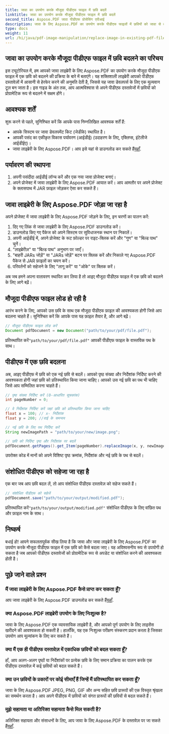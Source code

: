 ```yaml
---
title: जावा का उपयोग करके मौजूदा पीडीएफ फाइल में छवि बदलें
linktitle: जावा का उपयोग करके मौजूदा पीडीएफ फाइल में छवि बदलें
second_title: Aspose.PDF जावा पीडीएफ प्रोसेसिंग एपीआई
description: जावा के लिए Aspose.PDF का उपयोग करके पीडीएफ फाइलों में छवियों को जावा से बदलने का तरीका जानें। निर्बाध छवि प्रतिस्थापन के लिए कोड उदाहरणों के साथ चरण-दर-चरण मार्गदर्शिका।
type: docs
weight: 11
url: /hi/java/pdf-image-manipulation/replace-image-in-existing-pdf-file-using-java/
---
```


## जावा का उपयोग करके मौजूदा पीडीएफ फाइल में छवि बदलने का परिचय

इस ट्यूटोरियल में, हम आपको जावा लाइब्रेरी के लिए Aspose.PDF का उपयोग करके मौजूदा पीडीएफ फाइल में एक छवि को बदलने की प्रक्रिया के बारे में बताएंगे। यह शक्तिशाली लाइब्रेरी आपको पीडीएफ दस्तावेज़ों में आसानी से हेरफेर करने की अनुमति देती है, जिससे यह जावा डेवलपर्स के लिए एक मूल्यवान टूल बन जाता है। इस गाइड के अंत तक, आप आत्मविश्वास से अपने पीडीएफ दस्तावेजों में छवियों को प्रोग्रामेटिक रूप से बदलने में सक्षम होंगे।

## आवश्यक शर्तें

शुरू करने से पहले, सुनिश्चित करें कि आपके पास निम्नलिखित आवश्यक शर्तें हैं:

- आपके सिस्टम पर जावा डेवलपमेंट किट (जेडीके) स्थापित है।
- आपकी पसंद का एकीकृत विकास पर्यावरण (आईडीई) (उदाहरण के लिए, एक्लिप्स, इंटेलीजे आईडीईए)।
-  जावा लाइब्रेरी के लिए Aspose.PDF। आप इसे यहां से डाउनलोड कर सकते हैं[यहाँ](https://releases.aspose.com/pdf/java/).

## पर्यावरण की स्थापना

1. अपनी पसंदीदा आईडीई लॉन्च करें और एक नया जावा प्रोजेक्ट बनाएं।
2. अपने प्रोजेक्ट में जावा लाइब्रेरी के लिए Aspose.PDF आयात करें। आप आमतौर पर अपने प्रोजेक्ट के क्लासपाथ में JAR फ़ाइल जोड़कर ऐसा कर सकते हैं।

## जावा लाइब्रेरी के लिए Aspose.PDF जोड़ा जा रहा है

अपने प्रोजेक्ट में जावा लाइब्रेरी के लिए Aspose.PDF जोड़ने के लिए, इन चरणों का पालन करें:

1. दिए गए लिंक से जावा लाइब्रेरी के लिए Aspose.PDF डाउनलोड करें।
2. डाउनलोड किए गए पैकेज को अपने सिस्टम पर सुविधाजनक स्थान पर निकालें।
3. अपनी आईडीई में, अपने प्रोजेक्ट के रूट फ़ोल्डर पर राइट-क्लिक करें और "गुण" या "बिल्ड पाथ" चुनें।
4. "लाइब्रेरीज़" या "बिल्ड पाथ" अनुभाग पर जाएँ।
5. "बाहरी JARs जोड़ें" या "JARs जोड़ें" बटन पर क्लिक करें और निकाले गए Aspose.PDF पैकेज से JAR फ़ाइलों का चयन करें।
6. परिवर्तनों को सहेजने के लिए "लागू करें" या "ओके" पर क्लिक करें।

अब जब हमने अपना वातावरण स्थापित कर लिया है तो आइए मौजूदा पीडीएफ फाइल में एक छवि को बदलने के लिए आगे बढ़ें।

## मौजूदा पीडीएफ फाइल लोड हो रही है

आरंभ करने के लिए, आपको उस छवि के साथ एक मौजूदा पीडीएफ फ़ाइल की आवश्यकता होगी जिसे आप बदलना चाहते हैं। सुनिश्चित करें कि आपके पास यह फ़ाइल तैयार है, और आगे बढ़ें।

```java
// मौजूदा पीडीएफ फाइल लोड करें
Document pdfDocument = new Document("path/to/your/pdf/file.pdf");
```

 प्रतिस्थापित करें`"path/to/your/pdf/file.pdf"` आपकी पीडीएफ फाइल के वास्तविक पथ के साथ।

## पीडीएफ में एक छवि बदलना

अब, आइए पीडीएफ में छवि को एक नई छवि से बदलें। आपको पृष्ठ संख्या और निर्देशांक निर्दिष्ट करने की आवश्यकता होगी जहां छवि को प्रतिस्थापित किया जाना चाहिए। आपको उस नई छवि का पथ भी चाहिए जिसे आप सम्मिलित करना चाहते हैं।

```java
// पृष्ठ संख्या निर्दिष्ट करें (0-आधारित सूचकांक)
int pageNumber = 0;

// वे निर्देशांक निर्दिष्ट करें जहां छवि को प्रतिस्थापित किया जाना चाहिए
float x = 100; // x- निर्देशांक
float y = 200; //वाई के समन्वय

// नई छवि के लिए पथ निर्दिष्ट करें
String newImagePath = "path/to/your/new/image.png";

// छवि को निर्दिष्ट पृष्ठ और निर्देशांक पर बदलें
pdfDocument.getPages().get_Item(pageNumber).replaceImage(x, y, newImagePath);
```

उपरोक्त कोड में मानों को अपने विशिष्ट पृष्ठ क्रमांक, निर्देशांक और नई छवि के पथ से बदलें।

## संशोधित पीडीएफ को सहेजा जा रहा है

एक बार जब आप छवि बदल लें, तो आप संशोधित पीडीएफ दस्तावेज़ को सहेज सकते हैं।

```java
// संशोधित पीडीएफ को सहेजें
pdfDocument.save("path/to/your/output/modified.pdf");
```

 प्रतिस्थापित करें`"path/to/your/output/modified.pdf"` संशोधित पीडीएफ के लिए वांछित पथ और फ़ाइल नाम के साथ।

## निष्कर्ष

बधाई हो! आपने सफलतापूर्वक सीख लिया है कि जावा और जावा लाइब्रेरी के लिए Aspose.PDF का उपयोग करके मौजूदा पीडीएफ फाइल में एक छवि को कैसे बदला जाए। यह अविश्वसनीय रूप से उपयोगी हो सकता है जब आपको पीडीएफ दस्तावेजों को प्रोग्रामेटिक रूप से अपडेट या संशोधित करने की आवश्यकता होती है।

## पूछे जाने वाले प्रश्न

### मैं जावा लाइब्रेरी के लिए Aspose.PDF कैसे प्राप्त कर सकता हूँ?

 आप जावा लाइब्रेरी के लिए Aspose.PDF डाउनलोड कर सकते हैं[यहाँ](https://releases.aspose.com/pdf/java/).

### क्या Aspose.PDF लाइब्रेरी उपयोग के लिए निःशुल्क है?

जावा के लिए Aspose.PDF एक व्यावसायिक लाइब्रेरी है, और आपको पूर्ण उपयोग के लिए लाइसेंस खरीदने की आवश्यकता हो सकती है। हालाँकि, यह एक निःशुल्क परीक्षण संस्करण प्रदान करता है जिसका उपयोग आप मूल्यांकन के लिए कर सकते हैं।

### क्या मैं एक ही पीडीएफ दस्तावेज़ में एकाधिक छवियों को बदल सकता हूँ?

हाँ, आप अलग-अलग पृष्ठों या निर्देशांकों पर प्रत्येक छवि के लिए समान प्रक्रिया का पालन करके एक पीडीएफ दस्तावेज़ में कई छवियों को बदल सकते हैं।

### क्या उन छवियों के प्रकारों पर कोई सीमाएँ हैं जिन्हें मैं प्रतिस्थापित कर सकता हूँ?

जावा के लिए Aspose.PDF JPEG, PNG, GIF और अन्य सहित छवि प्रारूपों की एक विस्तृत श्रृंखला का समर्थन करता है। आप अपने पीडीएफ में छवियों को संगत प्रारूपों की छवियों से बदल सकते हैं।

### मुझे सहायता या अतिरिक्त सहायता कैसे मिल सकती है?

 अतिरिक्त सहायता और संसाधनों के लिए, आप जावा के लिए Aspose.PDF के दस्तावेज़ पर जा सकते हैं[यहाँ](https://reference.aspose.com/pdf/java/).